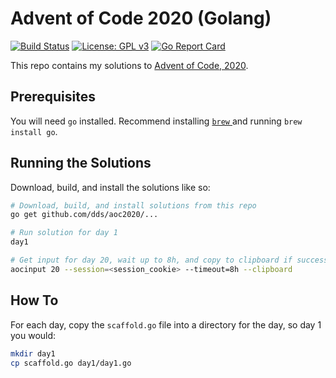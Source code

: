 # Advent of Code 2020 (Golang)

[![Build Status](https://github.com/dds/aoc2020/workflows/ci/badge.svg)](https://github.com/dds/aoc2020/actions?query=workflow%3Aci)
[![License: GPL v3](https://img.shields.io/badge/License-GPLv3-blue.svg)](https://www.gnu.org/licenses/gpl-3.0)
[![Go Report Card](https://goreportcard.com/badge/github.com/dds/aoc2020)](https://goreportcard.com/report/github.com/dds/aoc2020)

This repo contains my solutions to [Advent of Code, 2020](https://adventofcode.com/2020).

## Prerequisites

You will need `go` installed. Recommend installing [`brew` ](https://brew.sh/) and running `brew install go`.

## Running the Solutions

Download, build, and install the solutions like so:

```sh
# Download, build, and install solutions from this repo
go get github.com/dds/aoc2020/...

# Run solution for day 1
day1

# Get input for day 20, wait up to 8h, and copy to clipboard if successful
aocinput 20 --session=<session_cookie> --timeout=8h --clipboard
```

## How To

For each day, copy the `scaffold.go` file into a directory for the day, so day 1 you would:

```sh
mkdir day1
cp scaffold.go day1/day1.go
```
